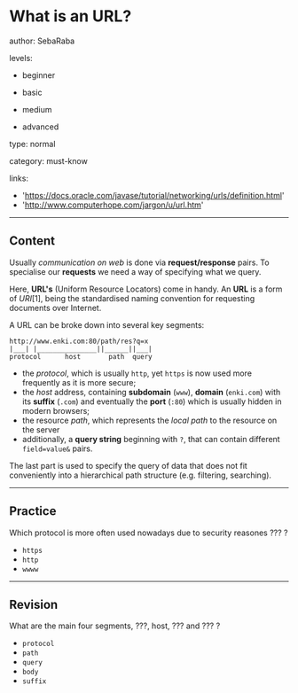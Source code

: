 # What is an URL?
author: SebaRaba

levels:

  - beginner

  - basic

  - medium

  - advanced

type: normal

category: must-know

links:

  - 'https://docs.oracle.com/javase/tutorial/networking/urls/definition.html'
  - 'http://www.computerhope.com/jargon/u/url.htm'

---
## Content

Usually *communication on web* is done via **request/response** pairs. To specialise our **requests** we need a way of specifying what we query.

Here, **URL's** (Uniform Resource Locators) come in handy. An **URL** is a form of *URI*[1], being the standardised naming convention for requesting documents over Internet.

A URL can be broke down into several key segments:
```
http://www.enki.com:80/path/res?q=x
|___| |_______________||______||___|
protocol      host       path  query
```

- the *protocol*, which is usually `http`, yet `https` is now used more frequently as it is more secure;
- the *host* address, containing **subdomain** (`www`), **domain** (`enki.com`) with its **suffix** (`.com`) and eventually the **port** (`:80`) which is usually hidden in modern browsers;
- the resource *path*, which represents the *local path* to the resource on the server
- additionally, a **query string** beginning with `?`, that can contain different `field=value&` pairs.

The last part is used to specify the query of data that does not fit conveniently into a hierarchical path structure (e.g. filtering, searching).

---
## Practice

Which protocol is more often used nowadays due to security reasones
??? ?

* `https`
* `http`
* `wwww`

---
## Revision

What are the main four segments, ???, host, ??? and
??? ?

* `protocol`
* `path`
* `query`
* `body`
* `suffix`
